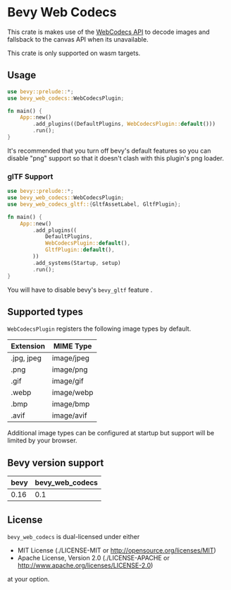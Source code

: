 # Bevy Web Codecs

This crate is makes use of the [WebCodecs API](https://developer.mozilla.org/en-US/docs/Web/API/WebCodecs_API) to decode images and fallsback to the canvas API when its unavailable.

This crate is only supported on wasm targets.

## Usage

```rust
use bevy::prelude::*;
use bevy_web_codecs::WebCodecsPlugin;

fn main() {
    App::new()
        .add_plugins((DefaultPlugins, WebCodecsPlugin::default()))
        .run();
}
```

It's recommended that you turn off bevy's default features so you can disable "png" support so that it doesn't clash with this plugin's png loader.

### glTF Support

```rust
use bevy::prelude::*;
use bevy_web_codecs::WebCodecsPlugin;
use bevy_web_codecs_gltf::{GltfAssetLabel, GltfPlugin};

fn main() {
    App::new()
        .add_plugins((
            DefaultPlugins,
            WebCodecsPlugin::default(),
            GltfPlugin::default(),
        ))
        .add_systems(Startup, setup)
        .run();
}
```

You will have to disable bevy's `bevy_gltf` feature .

## Supported types

`WebCodecsPlugin` registers the following image types by default.

| Extension  | MIME Type  |
| ---------- | ---------- |
| .jpg, jpeg | image/jpeg |
| .png       | image/png  |
| .gif       | image/gif  |
| .webp      | image/webp |
| .bmp       | image/bmp  |
| .avif      | image/avif |

Additional image types can be configured at startup but support will be limited by your browser.

## Bevy version support

| bevy | bevy_web_codecs |
| ---- | --------------- |
| 0.16 | 0.1             |

## License

`bevy_web_codecs` is dual-licensed under either

- MIT License (./LICENSE-MIT or http://opensource.org/licenses/MIT)
- Apache License, Version 2.0 (./LICENSE-APACHE or http://www.apache.org/licenses/LICENSE-2.0)

at your option.
